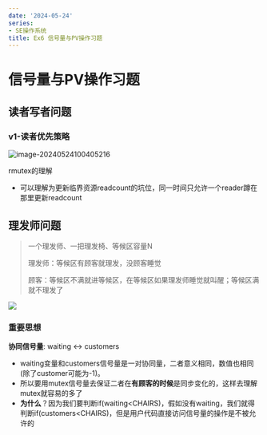 ```yaml
---
date: '2024-05-24'
series:
- SE操作系统
title: Ex6 信号量与PV操作习题
---
```


# 信号量与PV操作习题

## 读者写者问题

### v1-读者优先策略

![image-20240524100405216](https://runzblog.oss-cn-hangzhou.aliyuncs.com/postimg/202409271721124.png)

rmutex的理解

- 可以理解为更新临界资源readcount的坑位，同一时间只允许一个reader蹲在那里更新readcount

## 理发师问题

> 一个理发师、一把理发椅、等候区容量N
>
> 理发师：等候区有顾客就理发，没顾客睡觉
>
> 顾客：等候区不满就进等候区，在等候区如果理发师睡觉就叫醒；等候区满就不理发了

![](https://runzblog.oss-cn-hangzhou.aliyuncs.com/postimg/202409271721753.png)

### 重要思想

**协同信号量**: waiting <-> customers

- waiting变量和customers信号量是一对协同量，二者意义相同，数值也相同(除了customer可能为-1)。
- 所以要用mutex信号量去保证二者在**有顾客的时候**是同步变化的，这样去理解mutex就容易的多了
- **为什么**？因为我们要判断if(waiting<CHAIRS)，假如没有waiting，我们就得判断if(customers<CHAIRS)，但是用户代码直接访问信号量的操作是不被允许的